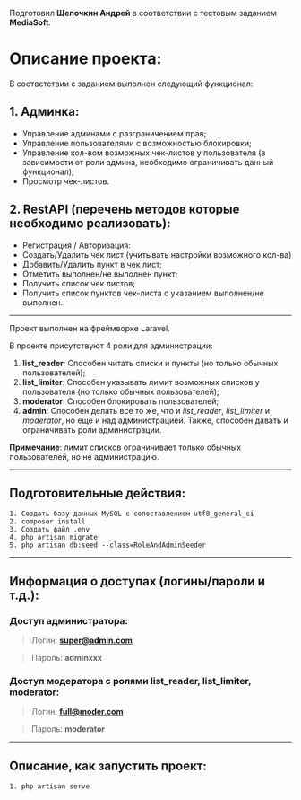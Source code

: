 Подготовил **Щепочкин Андрей** в соответствии с тестовым заданием **MediaSoft**.

# Описание проекта:

В соответствии с заданием выполнен следующий функционал:
    
## 1. Админка:
- Управление админами с разграничением прав;
- Управление пользователями с возможностью блокировки;
- Управление кол-вом возможных чек-листов у пользователя (в зависимости от роли админа, необходимо ограничивать данный функционал);
- Просмотр чек-листов.

## 2. RestAPI (перечень методов которые необходимо реализовать):
- Регистрация / Авторизация:
- Создать/Удалить чек лист (учитывать настройки возможного кол-ва)
- Добавить/Удалить пункт в чек лист;
- Отметить выполнен/не выполнен пункт;
- Получить список чек листов;
- Получить список пунктов чек-листа с указанием выполнен/не выполнен.
____
Проект выполнен на фреймворке Laravel.

В проекте присутствуют 4 роли для администрации:
1. **list_reader**: Способен читать списки и пункты (но только обычных пользователей);
2. **list_limiter**: Способен указывать лимит возможных списков у пользователя (но только обычных пользователей);
3. **moderator**: Способен блокировать пользователей;
4. **admin**: Способен делать все то же, что и *list_reader*, *list_limiter* и *moderator*, но еще и над администрацией. Также, способен давать и ограничивать роли администрации.

**Примечание**: лимит списков ограничивает только обычных пользователей, но не администрацию.
____
## Подготовительные действия:
    1. Создать базу данных MySQL с сопоставлением utf8_general_ci
    2. composer install
    3. Создать файл .env
    4. php artisan migrate
    5. php artisan db:seed --class=RoleAndAdminSeeder
____
## Информация о доступах (логины/пароли и т.д.):
### Доступ администратора: 
> Логин: **super@admin.com**

> Пароль: **adminxxx**
### Доступ модератора с ролями list_reader, list_limiter, moderator: 

> Логин: **full@moder.com** 

> Пароль: **moderator**
____
## Описание, как запустить проект:
    1. php artisan serve

